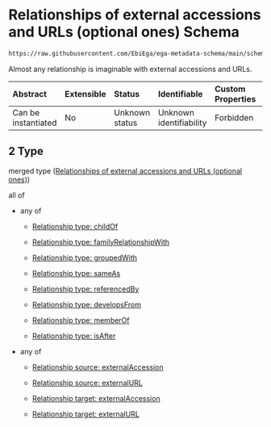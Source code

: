 # Relationships of external accessions and URLs (optional ones) Schema

```txt
https://raw.githubusercontent.com/EbiEga/ega-metadata-schema/main/schemas/EGA.study.json#/properties/studyRelationships/items/allOf/1/anyOf/2
```

Almost any relationship is imaginable with external accessions and URLs.

| Abstract            | Extensible | Status         | Identifiable            | Custom Properties | Additional Properties | Access Restrictions | Defined In                                                                 |
| :------------------ | :--------- | :------------- | :---------------------- | :---------------- | :-------------------- | :------------------ | :------------------------------------------------------------------------- |
| Can be instantiated | No         | Unknown status | Unknown identifiability | Forbidden         | Allowed               | none                | [EGA.study.json\*](../../../schemas/EGA.study.json "open original schema") |

## 2 Type

merged type ([Relationships of external accessions and URLs (optional ones)](ega-19-properties-study-relationships-items-allof-relationship-constraints-for-a-study-anyof-relationships-of-external-accessions-and-urls-optional-ones.md))

all of

*   any of

    *   [Relationship type: childOf](ega-12-definitions-relationship-type-childof.md "check type definition")

    *   [Relationship type: familyRelationshipWith](ega-12-definitions-relationship-type-familyrelationshipwith.md "check type definition")

    *   [Relationship type: groupedWith](ega-12-definitions-relationship-type-groupedwith.md "check type definition")

    *   [Relationship type: sameAs](ega-12-definitions-relationship-type-sameas.md "check type definition")

    *   [Relationship type: referencedBy](ega-12-definitions-relationship-type-referencedby.md "check type definition")

    *   [Relationship type: developsFrom](ega-12-definitions-relationship-type-developsfrom.md "check type definition")

    *   [Relationship type: memberOf](ega-12-definitions-relationship-type-memberof.md "check type definition")

    *   [Relationship type: isAfter](ega-12-definitions-relationship-type-isafter.md "check type definition")

*   any of

    *   [Relationship source: externalAccession](ega-12-definitions-relationship-source-externalaccession.md "check type definition")

    *   [Relationship source: externalURL](ega-12-definitions-relationship-source-externalurl.md "check type definition")

    *   [Relationship target: externalAccession](ega-12-definitions-relationship-target-externalaccession.md "check type definition")

    *   [Relationship target: externalURL](ega-12-definitions-relationship-target-externalurl.md "check type definition")
